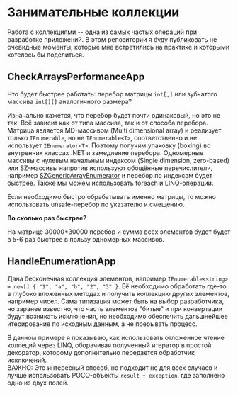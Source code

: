 # Занимательные коллекции

Работа с коллекциями -- одна из самых частых операций при разработке приложений. В этом репозитории я буду публиковать не очевидные моменты, которые мне встретились на практике и которыми хотелось бы поделиться.

## CheckArraysPerformanceApp

Что будет быстрее работать: перебор матрицы `int[,]` или зубчатого массива `int[][]` аналогичного размера?

Изначально кажется, что перебор будет почти одинаковый, но это не так. Всё зависит как от типа массива, так и от способа перебора.  
Матрица является MD-массивом (Multi dimensional array) и реализует только `IEnumerable`, но не `IEnumerable<T>`, соответственно и не использует `IEnumerator<T>`. Поэтому получим упаковку (boxing) во внутренних классах .NET и замедление перебора.
Одномерные массивы с нулевым начальным индексом (Single dimension, zero-based) или SZ-массивы напротив используют обощённые перечислители, например [SZGenericArrayEnumerator](https://github.com/dotnet/runtime/blob/main/src/libraries/System.Private.CoreLib/src/System/Array.Enumerators.cs#L67-L121) и перебор по индексам будет быстрее. Также мы можем использовать foreach и LINQ-операции.

Если необходимо быстро обрабатывать именно матрицы, то можно использовать unsafe-перебор по указателю и смещению.

**Во сколько раз быстрее?**

На матрице 30000*30000 перебор и сумма всех элементов будет будет в 5-6 раз быстрее в пользу одномерных массивов.

## HandleEnumerationApp

Дана бесконечная коллекция элементов, например `IEnumerable<string> = new[] { "1", "a", "b", "2", "3" }`. Её необходимо обработать где-то в глубоко вложенных методах и получить коллекцию других элементов, например чисел. Сама типизация может быть на выбор разработчика, но заранее известно, что часть элементов "битые" и при конвертации будут возникать исключения, но необходимо обеспечить дальшнейшее итерирование по исходным данным, а не прерывать процесс.

В данном примере я показываю, как использовать отложенное чтение коллеций через LINQ, оборачивая полученный итератор в простой декоратор, которому дополнительно передается обработчик исключений.  
ВАЖНО: Это интересный способ, но подходит не для всех случаев и лучше использовать POCO-объекты `result + exception`, где заполнено одно из двух полей.